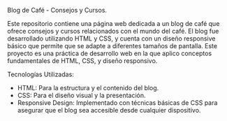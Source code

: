 Blog de Café - Consejos y Cursos.

Este repositorio contiene una página web dedicada a un blog de café que ofrece consejos y cursos relacionados con el mundo del café. El blog fue desarrollado utilizando HTML y CSS, y cuenta con un diseño responsive básico que permite que se adapte a diferentes tamaños de pantalla. Este proyecto es una práctica de desarrollo web en la que aplico conceptos fundamentales de HTML, CSS, y diseño responsivo.

Tecnologías Utilizadas:
- HTML: Para la estructura y el contenido del blog.
- CSS: Para el diseño visual y la presentación.
- Responsive Design: Implementado con técnicas básicas de CSS para asegurar que el blog sea accesible desde cualquier dispositivo.
